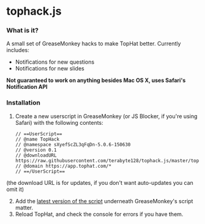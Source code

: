 # tophack.js

### What is it?

A small set of GreaseMonkey hacks to make TopHat better. Currently includes:
- Notifications for new questions
- Notifications for new slides

**Not guaranteed to work on anything besides Mac OS X, uses Safari's Notification API**

### Installation
1. Create a new userscript in GreaseMonkey (or JS Blocker, if you're using Safari) with the following contents:

    ```
    // ==UserScript==
    // @name TopHack
    // @namespace sXyefScZL3qFqDn-5.0.6-150630
    // @version 0.1
    // @downloadURL https://raw.githubusercontent.com/terabyte128/tophack.js/master/tophack.js
    // @domain https://app.tophat.com/*
    // ==/UserScript==
    ```

(the download URL is for updates, if you don't want auto-updates you can omit it)

2. Add the [latest version of the script](https://raw.githubusercontent.com/terabyte128/tophack.js/master/tophack.js) underneath GreaseMonkey's script matter.
3. Reload TopHat, and check the console for errors if you have them.
